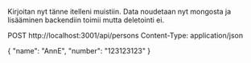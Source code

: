 Kirjoitan nyt tänne itelleni muistiin.
Data noudetaan nyt mongosta ja lisääminen backendiin toimii mutta deletointi ei.

POST http://localhost:3001/api/persons
Content-Type: application/json

{
    "name": "AnnE",
    "number": "123123123"
}

